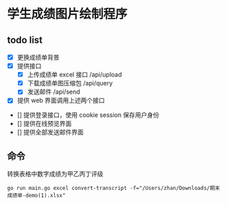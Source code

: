 # 学生成绩图片绘制程序

## todo list

- [x] 更换成绩单背景
- [x] 提供接口
    - [x] 上传成绩单 excel 接口 /api/upload
    - [x] 下载成绩单图压缩包 /api/query
    - [x] 发送邮件 /api/send
- [x] 提供 web 界面调用上述两个接口
- [] 提供登录接口，使用 cookie session 保存用户身份
- [] 提供在线预览界面
- [] 提供全部发送邮件界面

## 命令

转换表格中数字成绩为甲乙丙丁评级

```shell
go run main.go excel convert-transcript -f="/Users/zhan/Downloads/期末成绩单-demo(1).xlsx"
```
